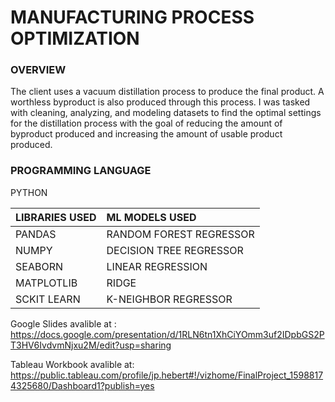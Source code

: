 # MANUFACTURING PROCESS OPTIMIZATION

### OVERVIEW
The client uses a vacuum distillation process to produce the final product. A worthless byproduct is also produced through this process. I was tasked with cleaning, analyzing, and modeling datasets to find the optimal settings for the distillation process with the goal of reducing the amount of byproduct produced and increasing the amount of usable product produced. 

### PROGRAMMING LANGUAGE
PYTHON

|LIBRARIES USED       |ML MODELS USED         |
|---------------------|:----------------------|
|PANDAS               |RANDOM FOREST REGRESSOR|
|NUMPY                |DECISION TREE REGRESSOR|
|SEABORN              |LINEAR REGRESSION      |
|MATPLOTLIB           |RIDGE                  |	
|SCKIT LEARN          |K-NEIGHBOR REGRESSOR   |


Google Slides avalible at : <br />
https://docs.google.com/presentation/d/1RLN6tn1XhCiYOmm3uf2IDpbGS2PT3HV6IvdvmNjxu2M/edit?usp=sharing

Tableau Workbook avalible at: <br />
https://public.tableau.com/profile/jp.hebert#!/vizhome/FinalProject_15988174325680/Dashboard1?publish=yes

